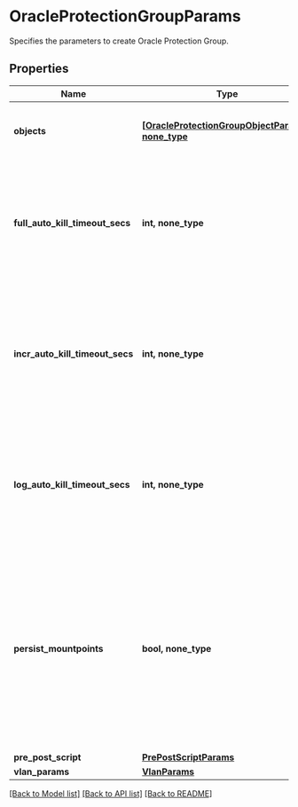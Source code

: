 # OracleProtectionGroupParams

Specifies the parameters to create Oracle Protection Group.

## Properties
Name | Type | Description | Notes
------------ | ------------- | ------------- | -------------
**objects** | [**[OracleProtectionGroupObjectParams], none_type**](OracleProtectionGroupObjectParams.md) | Specifies the list of object ids to be protected. | 
**full_auto_kill_timeout_secs** | **int, none_type** | Time in seconds after which the full backup of the database in given backup job should be auto-killed. | [optional] 
**incr_auto_kill_timeout_secs** | **int, none_type** | Time in seconds after which the incremental backup of the database in given backup job should be auto-killed. | [optional] 
**log_auto_kill_timeout_secs** | **int, none_type** | Time in seconds after which the log backup of the database in given backup job should be auto-killed. | [optional] 
**persist_mountpoints** | **bool, none_type** | Specifies whether the mountpoints created while backing up Oracle DBs should be persisted. Defaults to true if value is null to handle the backward compatibility for the upgrade case. | [optional]  if omitted the server will use the default value of True
**pre_post_script** | [**PrePostScriptParams**](PrePostScriptParams.md) |  | [optional] 
**vlan_params** | [**VlanParams**](VlanParams.md) |  | [optional] 

[[Back to Model list]](../README.md#documentation-for-models) [[Back to API list]](../README.md#documentation-for-api-endpoints) [[Back to README]](../README.md)


